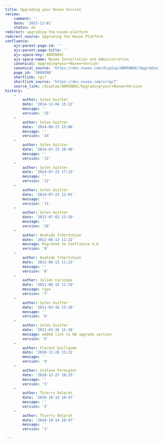 ```yaml
---
title: Upgrading your Nuxeo Version
review:
    comment: ''
    date: '2015-12-01'
    status: ok
redirect: upgrading-the-nuxeo-platform
redirect_source: Upgrading the Nuxeo Platform
confluence:
    ajs-parent-page-id: ''
    ajs-parent-page-title: ''
    ajs-space-key: ADMINDOC
    ajs-space-name: Nuxeo Installation and Administration
    canonical: Upgrading+your+Nuxeo+Version
    canonical_source: 'https://doc.nuxeo.com/display/ADMINDOC/Upgrading+your+Nuxeo+Version'
    page_id: '3868590'
    shortlink: rgc7
    shortlink_source: 'https://doc.nuxeo.com/x/rgc7'
    source_link: /display/ADMINDOC/Upgrading+your+Nuxeo+Version
history:
    - 
        author: Solen Guitter
        date: '2014-12-04 15:13'
        message: ''
        version: '15'
    - 
        author: Solen Guitter
        date: '2014-08-21 15:06'
        message: ''
        version: '14'
    - 
        author: Solen Guitter
        date: '2014-07-23 18:48'
        message: ''
        version: '13'
    - 
        author: Solen Guitter
        date: '2014-07-23 17:13'
        message: ''
        version: '12'
    - 
        author: Solen Guitter
        date: '2014-07-23 12:01'
        message: ''
        version: '11'
    - 
        author: Solen Guitter
        date: '2013-07-02 13:39'
        message: ''
        version: '10'
    - 
        author: Anahide Tchertchian
        date: '2012-08-13 11:22'
        message: Migrated to Confluence 4.0
        version: '9'
    - 
        author: Anahide Tchertchian
        date: '2012-08-13 11:22'
        message: ''
        version: '8'
    - 
        author: Julien Carsique
        date: '2011-06-15 11:19'
        message: typo
        version: '7'
    - 
        author: Solen Guitter
        date: '2011-03-16 15:28'
        message: ''
        version: '6'
    - 
        author: Solen Guitter
        date: '2011-03-16 15:28'
        message: added link to KB upgrade section
        version: '5'
    - 
        author: Florent Guillaume
        date: '2010-12-28 15:21'
        message: ''
        version: '4'
    - 
        author: Stéfane Fermigier
        date: '2010-12-27 10:25'
        message: ''
        version: '3'
    - 
        author: Thierry Delprat
        date: '2010-10-14 10:47'
        message: ''
        version: '2'
    - 
        author: Thierry Delprat
        date: '2010-10-14 10:47'
        message: ''
        version: '1'

---
```


